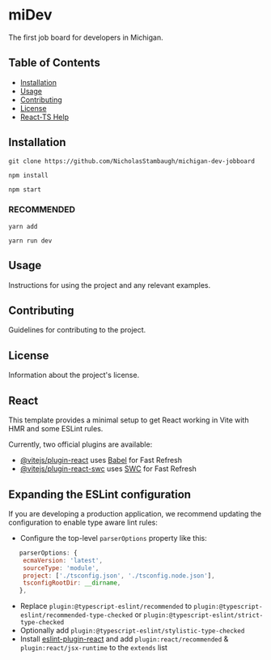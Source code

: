    # miDev

  The first job board for developers in Michigan.

   ## Table of Contents

   - [Installation](#installation)
   - [Usage](#usage)
   - [Contributing](#contributing)
   - [License](#license)
   - [React-TS Help](#React)

   ## Installation

   `git clone https://github.com/NicholasStambaugh/michigan-dev-jobboard`
   
   `npm install`
   
   `npm start`
   
   ### RECOMMENDED
   `yarn add`
   
   `yarn run dev`

   ## Usage

   Instructions for using the project and any relevant examples.

   ## Contributing

   Guidelines for contributing to the project.

   ## License

   Information about the project's license.


## React

This template provides a minimal setup to get React working in Vite with HMR and some ESLint rules.

Currently, two official plugins are available:

- [@vitejs/plugin-react](https://github.com/vitejs/vite-plugin-react/blob/main/packages/plugin-react/README.md) uses [Babel](https://babeljs.io/) for Fast Refresh
- [@vitejs/plugin-react-swc](https://github.com/vitejs/vite-plugin-react-swc) uses [SWC](https://swc.rs/) for Fast Refresh

## Expanding the ESLint configuration

If you are developing a production application, we recommend updating the configuration to enable type aware lint rules:

- Configure the top-level `parserOptions` property like this:

```js
   parserOptions: {
    ecmaVersion: 'latest',
    sourceType: 'module',
    project: ['./tsconfig.json', './tsconfig.node.json'],
    tsconfigRootDir: __dirname,
   },
```

- Replace `plugin:@typescript-eslint/recommended` to `plugin:@typescript-eslint/recommended-type-checked` or `plugin:@typescript-eslint/strict-type-checked`
- Optionally add `plugin:@typescript-eslint/stylistic-type-checked`
- Install [eslint-plugin-react](https://github.com/jsx-eslint/eslint-plugin-react) and add `plugin:react/recommended` & `plugin:react/jsx-runtime` to the `extends` list

